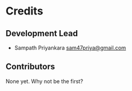 # Credits

## Development Lead

* Sampath Priyankara <sam47priya@gmail.com>

## Contributors

None yet. Why not be the first?
